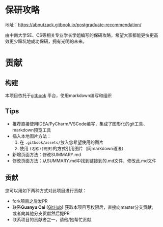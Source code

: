 # 保研攻略


地址：https://aboutzack.gitbook.io/postgraduate-recommendation/

由中南大学SE、CS等相关专业学长学姐编写的保研攻略，希望大家都能更快更高效更少踩坑地成功保研，拥有光明的未来。

# 贡献

## 构建

本项目依托于[gitbook](https://www.gitbook.com/) 平台，使用markdown编写和组织

## Tips

- 推荐直接使用IDEA/PyCharm/VSCode编写，集成了图形化的git工具、markdown预览工具
- 插入本地图片方法：
    1. 在 `.gitbook/assets/`放入您希望使用的图片
    2. 使用 `(名称)[链接]`的方式引用图片（同markdown语法）
- 新增页面方法：修改SUMMARY.md
- 修改页面方法：从SUMMARY.md中找到链接到的.md文件，修改此.md文件

## 贡献

您可以用如下两种方式对此项目进行贡献：

- fork项目之后发PR
- 联系**Guanyu Cai** ([GitHub](https://github.com/aboutzack/)) 获取本项目写权限后，直接向master分支贡献，或者向其他分支贡献然后提PR
- 联系项目的贡献者之一，请他/她帮忙贡献